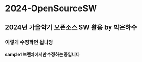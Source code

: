 # 2024-OpenSourceSW

## 2024년 가을학기 오픈소스 SW 활용 by 박은하수

### 이렇게 수정하면 됩니당

#### sample1 브랜치에서만 수정하는 중입니다
